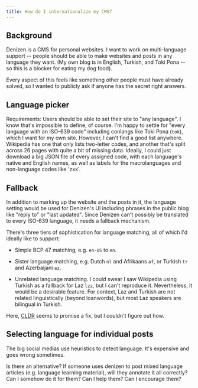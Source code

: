 ```yaml
---
title: How do I internationalize my CMS?
---
```


## Background

Denizen is a CMS for personal websites.
I want to work on multi-language support --
people should be able to make websites and posts in any language they want.
(My own blog is in English, Turkish, and Toki Pona --
so this is a blocker for eating my dog food).

Every aspect of this feels like something other people must have already solved,
so I wanted to publicly ask if anyone has the secret right answers.


## Language picker

Requirements: Users should be able to set their site to "any language".
I know that's impossible to define, of course.
I'm happy to settle for "every language with an ISO-639 code"
including conlangs like Toki Pona (`tok`), which I want for my own site.
However, I can't find a good list anywhere.
Wikipedia has one that only lists two-letter codes,
and another that's split across 26 pages with quite a bit of missing data.
Ideally, I could just download a big JSON file of every assigned code,
with each language's native and English names,
as well as labels for the macrolanguages and non-language codes like 'zxx'.


## Fallback

In addition to marking up the website and the posts in it,
the language setting would be used for Denizen's UI
including phrases in the public blog like "reply to" or "last updated".
Since Denizen can't possibly be translated to every ISO-639 language,
it needs a fallback mechanism.

There's three tiers of sophistication for language matching, all of which I'd ideally like to support:

- Simple BCP 47 matching, e.g. `en-US` to `en`.

- Sister language matching, e.g. Dutch `nl` and Afrikaans `af`, or Turkish `tr` and Azerbaijani `az`.

- Unrelated language matching. I could swear I saw Wikipedia using Turkish as a fallback for Laz `lzz`,
  but I can't reproduce it. Nevertheless, it would be a desirable feature.
  For context, Laz and Turkish are not related linguistically (beyond loanwords),
  but most Laz speakers are bilingual in Turkish.

Here, [CLDR](https://cldr.unicode.org/) seems to promise a fix, but I couldn't figure out how.


## Selecting language for individual posts

The big social medias use heuristics to detect language.
It's expensive and goes wrong sometimes.

Is there an alternative?
If someone uses denizen to post mixed language articles (e.g. language learning material),
will they annotate it all correctly? Can I somehow do it for them?
Can I help them? Can I encourage them?
